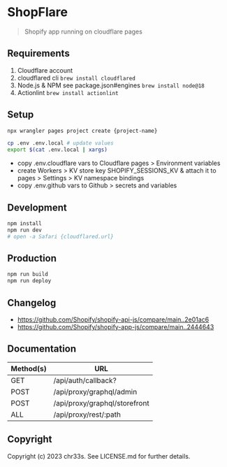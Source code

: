 # ShopFlare

> Shopify app running on cloudflare pages

## Requirements

1. Cloudflare account
2. cloudflared cli `brew install cloudflared`
3. Node.js & NPM see package.json#engines `brew install node@18`
4. Actionlint `brew install actionlint`

## Setup

```sh
npx wrangler pages project create {project-name}

cp .env .env.local # update values
export $(cat .env.local | xargs)
```

- copy .env.cloudflare vars to Cloudflare pages > Environment variables
- create Workers > KV store key SHOPIFY_SESSIONS_KV & attach it to pages > Settings > KV namespace bindings
- copy .env.github vars to Github > secrets and variables

## Development

```sh
npm install
npm run dev
# open -a Safari {cloudflared.url}
```

## Production

```sh
npm run build
npm run deploy
```

## Changelog

- https://github.com/Shopify/shopify-api-js/compare/main..2e01ac6
- https://github.com/Shopify/shopify-app-js/compare/main..2444643

## Documentation

| Method(s) | URL                           |
| --------- | ----------------------------- |
| GET       | /api/auth/callback?           |
| POST      | /api/proxy/graphql/admin      |
| POST      | /api/proxy/graphql/storefront |
| ALL       | /api/proxy/rest/:path         |

## Copyright

Copyright (c) 2023 chr33s. See LICENSE.md for further details.
